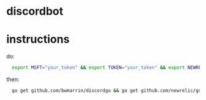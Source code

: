 # discordbot
# instructions
do:
```sh
  export MSFT="your_token" && export TOKEN="your_token" && export NEWRELIC="your_token"
```
then:
```sh
  go get github.com/bwmarrin/discordgo && go get github.com/newrelic/go-agent && go get github.com/st3v/translator/microsoft
```
